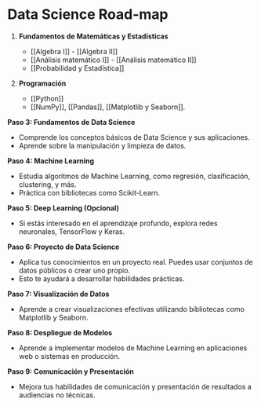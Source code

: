 # Data Science Road-map

1. **Fundamentos de Matemáticas y Estadísticas**
	- [[Algebra I]] - [[Algebra II]]
	- [[Análisis matemático I]] - [[Análisis matemático II]]
	- [[Probabilidad y Estadística]]

2. **Programación**
	- [[Python]]
	- [[NumPy]], [[Pandas]], [[Matplotlib y Seaborn]].

**Paso 3: Fundamentos de Data Science**
- Comprende los conceptos básicos de Data Science y sus aplicaciones.
- Aprende sobre la manipulación y limpieza de datos.

**Paso 4: Machine Learning**
- Estudia algoritmos de Machine Learning, como regresión, clasificación, clustering, y más.
- Práctica con bibliotecas como Scikit-Learn.

**Paso 5: Deep Learning (Opcional)**
- Si estás interesado en el aprendizaje profundo, explora redes neuronales, TensorFlow y Keras.

**Paso 6: Proyecto de Data Science**
- Aplica tus conocimientos en un proyecto real. Puedes usar conjuntos de datos públicos o crear uno propio.
- Esto te ayudará a desarrollar habilidades prácticas.

**Paso 7: Visualización de Datos**
- Aprende a crear visualizaciones efectivas utilizando bibliotecas como Matplotlib y Seaborn.

**Paso 8: Despliegue de Modelos**
- Aprende a implementar modelos de Machine Learning en aplicaciones web o sistemas en producción.

**Paso 9: Comunicación y Presentación**
- Mejora tus habilidades de comunicación y presentación de resultados a audiencias no técnicas.

